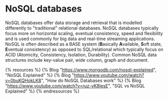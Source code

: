 # NoSQL databases

NoSQL databases offer data storage and retrieval that is modelled differently to "traditional" relational databases. NoSQL databases typically focus more on horizontal scaling, eventual consistency, speed and flexibility and is used commonly for big data and real-time streaming applications.
NoSQL is often described as a BASE system (**B**asically **A**vailable, **S**oft state, **E**ventual consistency) as opposed to SQL/relational which typically focus on ACID (Atomicity, Consistency, Isolation, Durability). Common NoSQL data structures include key-value pair, wide column, graph and document.

{% resources %}
  {% Blog "https://www.mongodb.com/nosql-explained", "NoSQL Explained" %}
  {% Blog "https://www.youtube.com/watch?v=0buKQHokLK8", "How do NoSQL Databases work" %}
  {% Blog "https://www.youtube.com/watch?v=ruz-vK8IesE", "SQL vs NoSQL Explained" %}
{% endresources %}
